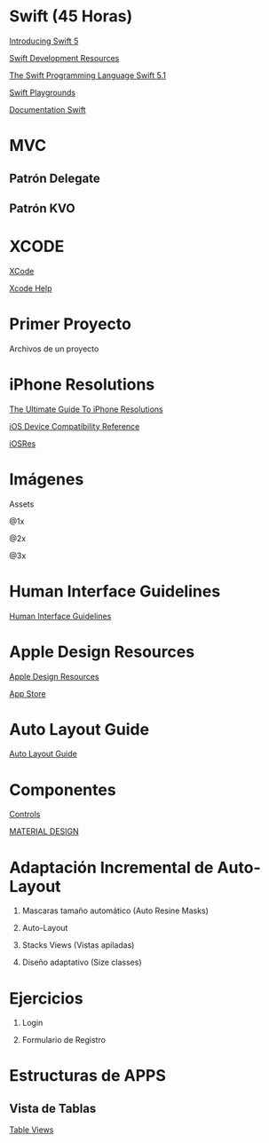 # Swift (45 Horas)

[Introducing Swift 5](https://developer.apple.com/swift/)

[Swift Development Resources](https://developer.apple.com/swift/resources/)

[The Swift Programming Language Swift 5.1](https://docs.swift.org/swift-book/index.html)

[Swift Playgrounds](https://developer.apple.com/swift-playgrounds/)

[Documentation Swift](https://developer.apple.com/documentation/swift)

# MVC

## Patrón Delegate

## Patrón KVO

# XCODE

[XCode](https://developer.apple.com/xcode/)

[Xcode Help](https://help.apple.com/xcode/mac/current/)

# Primer Proyecto

Archivos de un proyecto

# iPhone Resolutions

[The Ultimate Guide To iPhone Resolutions](https://www.paintcodeapp.com/news/ultimate-guide-to-iphone-resolutions)

[iOS Device Compatibility Reference](https://developer.apple.com/library/archive/documentation/DeviceInformation/Reference/iOSDeviceCompatibility/Displays/Displays.html)

[iOSRes](http://iosres.com/)

# Imágenes

Assets

@1x

@2x

@3x

# Human Interface Guidelines

[Human Interface Guidelines](https://developer.apple.com/design/human-interface-guidelines/)

# Apple Design Resources

[Apple Design Resources](https://developer.apple.com/design/resources/)

[App Store](https://developer.apple.com/app-store/)

# Auto Layout Guide

[Auto Layout Guide](https://developer.apple.com/library/archive/documentation/UserExperience/Conceptual/AutolayoutPG/#//apple_ref/doc/uid/TP40010853-CH7-SW1)

# Componentes

[Controls](https://developer.apple.com/design/human-interface-guidelines/ios/overview/themes/)

[MATERIAL DESIGN](https://material.io/develop/ios/)

# Adaptación Incremental de Auto-Layout

1. Mascaras tamaño automático (Auto Resine Masks) 

2. Auto-Layout

3. Stacks Views (Vistas apiladas)

4. Diseño adaptativo (Size classes)

# Ejercicios

1. Login

2. Formulario de Registro

# Estructuras de APPS

## Vista de Tablas

[Table Views](https://developer.apple.com/documentation/uikit/views_and_controls/table_views)
